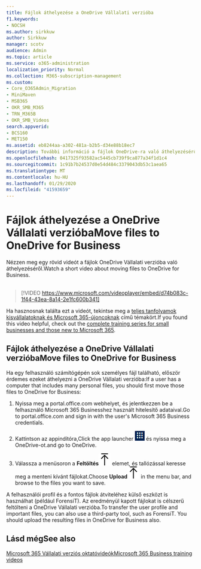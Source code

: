 ```yaml
---
title: Fájlok áthelyezése a OneDrive Vállalati verzióba
f1.keywords:
- NOCSH
ms.author: sirkkuw
author: Sirkkuw
manager: scotv
audience: Admin
ms.topic: article
ms.service: o365-administration
localization_priority: Normal
ms.collection: M365-subscription-management
ms.custom:
- Core_O365Admin_Migration
- MiniMaven
- MSB365
- OKR_SMB_M365
- TRN_M365B
- OKR_SMB_Videos
search.appverid:
- BCS160
- MET150
ms.assetid: eb8244aa-a302-481a-b2b5-d34e88b18ec7
description: További információ a fájlok OneDrive-ra való áthelyezéséről.
ms.openlocfilehash: 0417325f93582ac5445cb739f9ca877a34f1d1c4
ms.sourcegitcommit: 1c91b7b24537d0e54d484c3379043db53c1aea65
ms.translationtype: MT
ms.contentlocale: hu-HU
ms.lasthandoff: 01/29/2020
ms.locfileid: "41593659"
---
```

# <a name="move-files-to-onedrive-for-business"></a><span data-ttu-id="96d20-103">Fájlok áthelyezése a OneDrive Vállalati verzióba</span><span class="sxs-lookup"><span data-stu-id="96d20-103">Move files to OneDrive for Business</span></span>

<span data-ttu-id="96d20-104">Nézzen meg egy rövid videót a fájlok OneDrive Vállalati verzióba való áthelyezéséről.</span><span class="sxs-lookup"><span data-stu-id="96d20-104">Watch a short video about moving files to OneDrive for Business.</span></span><br><br>

> [!VIDEO https://www.microsoft.com/videoplayer/embed/d74b083c-1f44-43ea-8a14-2e1fc600b341] 

<span data-ttu-id="96d20-105">Ha hasznosnak találta ezt a videót, tekintse meg a [teljes tanfolyamok kisvállalatoknak és Microsoft 365-újoncoknak](https://support.office.com/article/6ab4bbcd-79cf-4000-a0bd-d42ce4d12816) című témakört.</span><span class="sxs-lookup"><span data-stu-id="96d20-105">If you found this video helpful, check out the [complete training series for small businesses and those new to Microsoft 365](https://support.office.com/article/6ab4bbcd-79cf-4000-a0bd-d42ce4d12816).</span></span>


## <a name="move-files-to-onedrive-for-business"></a><span data-ttu-id="96d20-106">Fájlok áthelyezése a OneDrive Vállalati verzióba</span><span class="sxs-lookup"><span data-stu-id="96d20-106">Move files to OneDrive for Business</span></span>

<span data-ttu-id="96d20-107">Ha egy felhasználó számítógépén sok személyes fájl található, először érdemes ezeket áthelyezni a OneDrive Vállalati verzióba:</span><span class="sxs-lookup"><span data-stu-id="96d20-107">If a user has a computer that includes many personal files, you should first move those files to OneDrive for Business:</span></span>
  
1. <span data-ttu-id="96d20-108">Nyissa meg a portal.office.com webhelyet, és jelentkezzen be a felhasználó Microsoft 365 Businesshez használt hitelesítő adataival.</span><span class="sxs-lookup"><span data-stu-id="96d20-108">Go to portal.office.com and sign in with the user's Microsoft 365 Business credentials.</span></span>
    
2. <span data-ttu-id="96d20-109">Kattintson az appindítóra,</span><span class="sxs-lookup"><span data-stu-id="96d20-109">Click the app launcher</span></span> ![The app launcher icon in Office 365](media/7502f4ec-3c9a-435d-a7b4-b9cda85189a7.png) <span data-ttu-id="96d20-111">és nyissa meg a OneDrive-ot.</span><span class="sxs-lookup"><span data-stu-id="96d20-111">and go to OneDrive.</span></span> 
    
3. <span data-ttu-id="96d20-112">Válassza a menüsoron a **Feltöltés**![Upload](media/d9b963b8-10af-42e2-953d-360301b83d3c.png) elemet, és tallózással keresse meg a menteni kívánt fájlokat.</span><span class="sxs-lookup"><span data-stu-id="96d20-112">Choose **Upload**![Upload](media/d9b963b8-10af-42e2-953d-360301b83d3c.png) in the menu bar, and browse to the files you want to save.</span></span> 
    
<span data-ttu-id="96d20-p101">A felhasználói profil és a fontos fájlok átviteléhez külső eszközt is használhat (például ForensiT). Az eredményül kapott fájlokat is célszerű feltölteni a OneDrive Vállalati verzióba.</span><span class="sxs-lookup"><span data-stu-id="96d20-p101">To transfer the user profile and important files, you can also use a third-party tool, such as ForensiT. You should upload the resulting files in OneDrive for Business also.</span></span>
  
## <a name="see-also"></a><span data-ttu-id="96d20-115">Lásd még</span><span class="sxs-lookup"><span data-stu-id="96d20-115">See also</span></span>

[<span data-ttu-id="96d20-116">Microsoft 365 Vállalati verziós oktatóvideók</span><span class="sxs-lookup"><span data-stu-id="96d20-116">Microsoft 365 Business training videos</span></span>](https://support.office.com/article/6ab4bbcd-79cf-4000-a0bd-d42ce4d12816)
